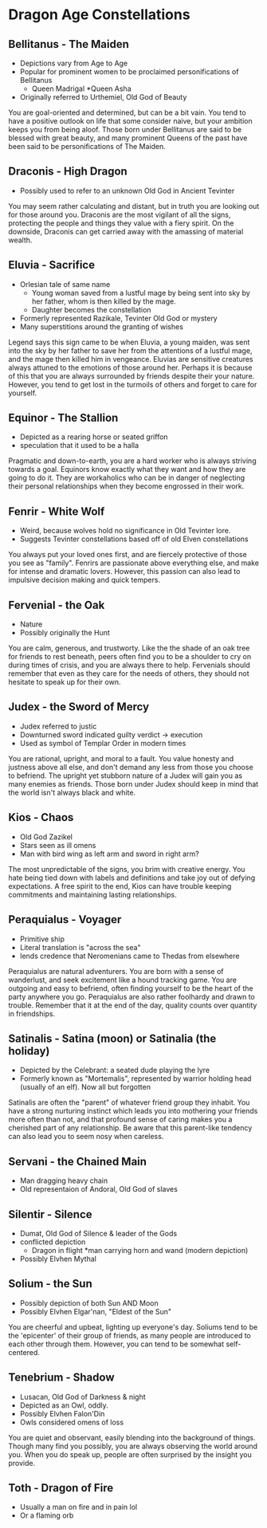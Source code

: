 # Dragon Age Constellations

## Bellitanus - The Maiden
* Depictions vary from Age to Age
* Popular for prominent women to be proclaimed personifications of Bellitanus
	* Queen Madrigal
	*Queen Asha
* Originally referred to Urthemiel, Old God of Beauty

You are goal-oriented and determined, but can be a bit vain. You tend to have a positive outlook on life that some consider naive, but your ambition keeps you from being aloof. Those born under Bellitanus are said to be blessed with great beauty, and many prominent Queens of the past have been said to be personifications of The Maiden.

## Draconis - High Dragon
* Possibly used to refer to an unknown Old God in Ancient Tevinter

You may seem rather calculating and distant, but in truth you are looking out for those around you. Draconis are the most vigilant of all the signs, protecting the people and things they value with a fiery spirit. On the downside, Draconis can get carried away with the amassing of material wealth.

## Eluvia - Sacrifice
* Orlesian tale of same name
	* Young woman saved from a lustful mage by being sent into sky by her father, whom is then killed by the mage.
	* Daughter becomes the constellation
* Formerly represented Razikale, Tevinter Old God or mystery
* Many superstitions around the granting of wishes

Legend says this sign came to be when Eluvia, a young maiden, was sent into the sky by her father to save her from the attentions of a lustful mage, and the mage then killed him in vengeance. Eluvias are sensitive creatures always attuned to the emotions of those around her. Perhaps it is because of this that you are always surrounded by friends despite their your nature. However, you tend to get lost in the turmoils of others and forget to care for yourself.

## Equinor - The Stallion
* Depicted as a rearing horse or seated griffon
* speculation that it used to be a halla

Pragmatic and down-to-earth, you are a hard worker who is always striving towards a goal. Equinors know exactly what they want and how they are going to do it. They are workaholics who can be in danger of neglecting their personal relationships when they become engrossed in their work.

## Fenrir - White Wolf
* Weird, because wolves hold no significance in Old Tevinter lore.
* Suggests Tevinter constellations based off of old Elven constellations

You always put your loved ones first, and are fiercely protective of those you see as "family". Fenrirs are passionate above everything else, and make for intense and dramatic lovers. However, this passion can  also lead to impulsive decision making and quick tempers.

## Fervenial - the Oak
* Nature
* Possibly originally the Hunt

You are calm, generous, and trustworty. Like the the shade of an oak tree for friends to rest beneath, peers often find you to be a shoulder to cry on during times of crisis, and you are always there to help. Fervenials should remember that even as they care for the needs of others, they should not hesitate to speak up for their own.

## Judex - the Sword of Mercy
* Judex referred to justic
* Downturned sword indicated guilty verdict -> execution
* Used as symbol of Templar Order in modern times

You are rational, upright, and moral to a fault. You value honesty and justness above all else, and don't demand any less from those you choose to befriend. The upright yet stubborn nature of a Judex will gain you as many enemies as friends. Those born under Judex should keep in mind that the world isn't always black and white.

## Kios - Chaos
* Old God Zazikel
* Stars seen as ill omens
* Man with bird wing as left arm and sword in right arm?

The most unpredictable of the signs, you brim with creative energy. You hate being tied down with labels and definitions and take joy out of defying expectations. A free spirit to the end, Kios can have trouble keeping commitments and maintaining lasting relationships.

## Peraquialus - Voyager
* Primitive ship
* Literal translation is "across the sea"
* lends credence that Neromenians came to Thedas from elsewhere

Peraquialus are natural adventurers. You are born with a sense of wanderlust, and seek excitement like a hound tracking game. You are outgoing and easy to befriend, often finding yourself to be the heart of the party anywhere you go. Peraquialus are also rather foolhardy and drawn to trouble. Remember that it at the end of the day, quality counts over quantity in friendships.

## Satinalis - Satina (moon) or Satinalia (the holiday)
* Depicted by the Celebrant: a seated dude playing the lyre
* Formerly known as "Mortemalis", represented by warrior holding head (usually of an elf). Now all but forgotten

Satinalis are often the "parent" of whatever friend group they inhabit. You have a strong nurturing instinct which leads you into mothering your friends more often than not, and that profound sense of caring makes you a cherished part of any relationship. Be aware that this parent-like tendency can also lead you to seem nosy when careless.

## Servani - the Chained Main
* Man dragging heavy chain
* Old representaion of Andoral, Old God of slaves

## Silentir - Silence
* Dumat, Old God of Silence & leader of the Gods
* conflicted depiction
	* Dragon in flight
	*man carrying horn and wand (modern depiction)
* Possibly Elvhen Mythal

## Solium - the Sun
* Possibly depiction of both Sun AND Moon
* Possibly Elvhen Elgar'nan, "Eldest of the Sun"

You are cheerful and upbeat, lighting up everyone's day. Soliums tend to be the 'epicenter' of their group of friends, as many people are introduced to each other through them. However, you can tend to be somewhat self-centered.

## Tenebrium - Shadow
* Lusacan, Old God of Darkness & night
* Depicted as an Owl, oddly.
* Possibly Elvhen Falon'Din
* Owls considered omens of loss

You are quiet and observant, easily blending into the background of things. Though many find you possibly, you are always observing the world around you. When you do speak up, people are often surprised by the insight you provide.

## Toth - Dragon of Fire
* Usually a man on fire and in pain lol
* Or a flaming orb